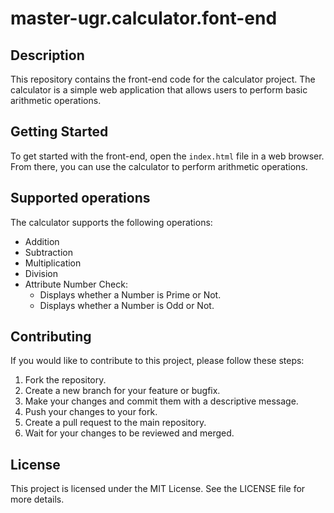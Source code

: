 # master-ugr.calculator.font-end
## Description
This repository contains the front-end code for the calculator project. The calculator is a simple web application that allows users to perform basic arithmetic operations.

## Getting Started
To get started with the front-end, open the `index.html` file in a web browser. From there, you can use the calculator to perform arithmetic operations.
## Supported operations
The calculator supports the following operations:
- Addition
- Subtraction
- Multiplication
- Division
- Attribute Number Check:
	- Displays whether a Number is Prime or Not.
	- Displays whether a Number is Odd or Not.
## Contributing
If you would like to contribute to this project, please follow these steps:
1. Fork the repository.
1. Create a new branch for your feature or bugfix.
1. Make your changes and commit them with a descriptive message.
1. Push your changes to your fork.
1. Create a pull request to the main repository.
1. Wait for your changes to be reviewed and merged.

## License
This project is licensed under the MIT License. See the LICENSE file for more details.